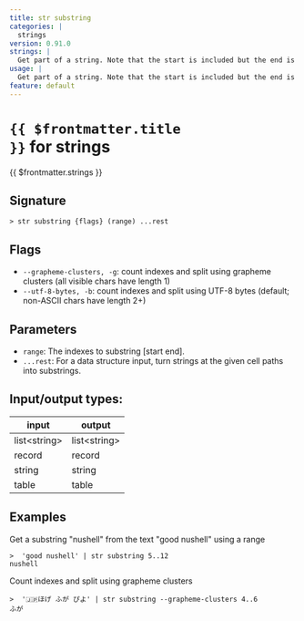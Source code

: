```yaml
---
title: str substring
categories: |
  strings
version: 0.91.0
strings: |
  Get part of a string. Note that the start is included but the end is excluded, and that the first character of a string is index 0.
usage: |
  Get part of a string. Note that the start is included but the end is excluded, and that the first character of a string is index 0.
feature: default
---
```

<!-- This file is automatically generated. Please edit the command in https://github.com/nushell/nushell instead. -->

# <code>{{ $frontmatter.title }}</code> for strings

<div class='command-title'>{{ $frontmatter.strings }}</div>

## Signature

```> str substring {flags} (range) ...rest```

## Flags

 -  `--grapheme-clusters, -g`: count indexes and split using grapheme clusters (all visible chars have length 1)
 -  `--utf-8-bytes, -b`: count indexes and split using UTF-8 bytes (default; non-ASCII chars have length 2+)

## Parameters

 -  `range`: The indexes to substring [start end].
 -  `...rest`: For a data structure input, turn strings at the given cell paths into substrings.


## Input/output types:

| input        | output       |
| ------------ | ------------ |
| list\<string\> | list\<string\> |
| record       | record       |
| string       | string       |
| table        | table        |
## Examples

Get a substring "nushell" from the text "good nushell" using a range
```nu
>  'good nushell' | str substring 5..12
nushell
```

Count indexes and split using grapheme clusters
```nu
>  '🇯🇵ほげ ふが ぴよ' | str substring --grapheme-clusters 4..6
ふが
```

